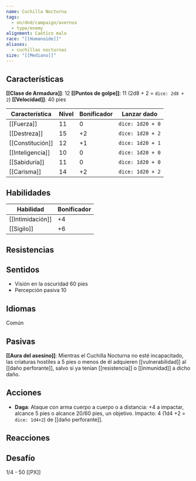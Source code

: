 ```yaml
---
name: Cuchilla Nocturna
tags:
  - on/dnd/campaign/avernus
  - type/enemy
alignment: Caótico malo
race: "[[Humanoide]]"
aliases:
  - cuchillas nocturnas
size: "[[Mediano]]"
---
```

## Características

**[[Clase de Armadura]]**: 12
**[[Puntos de golpe]]**: 11 (2d8 + 2 = `dice: 2d8 + 2`)
**[[Velocidad]]**: 40 pies

| Característica | Nivel | Bonificador | Lanzar dado |
| ---- | ---- | ---- | ---- |
| [[Fuerza]] | 11 | 0 | `dice: 1d20 + 0` |
| [[Destreza]] | 15 | +2 | `dice: 1d20 + 2` |
| [[Constitución]] | 12 | +1 | `dice: 1d20 + 1` |
| [[Inteligencia]] | 10 | 0 | `dice: 1d20 + 0` |
| [[Sabiduría]] | 11 | 0 | `dice: 1d20 + 0` |
| [[Carisma]] | 14 | +2 | `dice: 1d20 + 2` |

## Habilidades

| Habilidad        | Bonificador |
| ---------------- | ----------- |
| [[Intimidación]] | +4          |
| [[Sigilo]]                 | +6            |
## Resistencias

## Sentidos
- Visión en la oscuridad 60 pies
- Percepción pasiva 10

## Idiomas

Común
## Pasivas

**[[Aura del asesino]]**: Mientras el Cuchilla Nocturna no esté incapacitado, las criaturas hostiles a 5 pies o menos de él adquieren [[vulnerabilidad]] al [[daño perforante]], salvo si ya tenían [[resistencia]] o [[inmunidad]] a dicho daño.
## Acciones

- **Daga**: Ataque con arma cuerpo a cuerpo o a distancia: +4 a impactar, alcance 5 pies o alcance 20/60 pies, un objetivo. Impacto: 4 (1d4 +2 = `dice: 1d4+2`) de [[daño perforante]].

## Reacciones

## Desafío

1/4 - 50 [[PX]]

